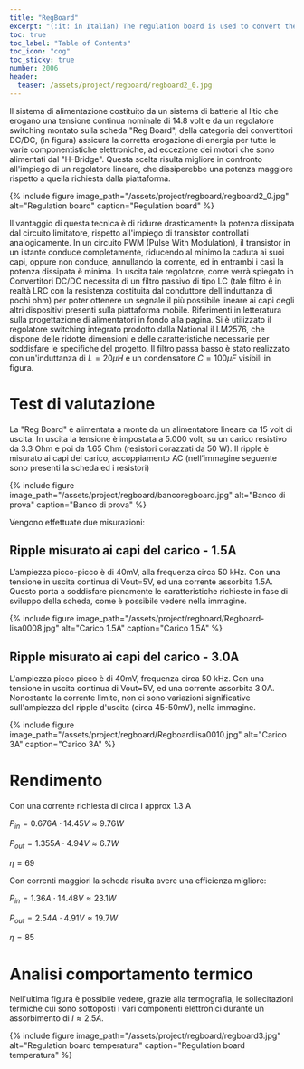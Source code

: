 ```yaml
---
title: "RegBoard"
excerpt: "(:it: in Italian) The regulation board is used to convert the tension from lithium batteries for all high level electronics boards. This board use a LM2576 produced from TI was used for Ottobot and Explorer robots."
toc: true
toc_label: "Table of Contents"
toc_icon: "cog"
toc_sticky: true
number: 2006
header:
  teaser: /assets/project/regboard/regboard2_0.jpg
---
```


Il sistema di alimentazione costituito da un sistema di batterie al litio che erogano una tensione continua nominale di 14.8 volt e da un regolatore switching montato sulla scheda "Reg Board", della categoria dei convertitori DC/DC, (in figura) assicura la corretta erogazione di energia per tutte le varie componentistiche elettroniche, ad eccezione dei motori che sono alimentati dal "H-Bridge". Questa scelta risulta migliore in confronto all'impiego di un regolatore lineare, che dissiperebbe una potenza maggiore rispetto a quella richiesta dalla piattaforma.

{% include figure image_path="/assets/project/regboard/regboard2_0.jpg" alt="Regulation board" caption="Regulation board" %}

Il vantaggio di questa tecnica è di ridurre drasticamente la potenza dissipata dal circuito limitatore, rispetto all'impiego di transistor controllati analogicamente. In un circuito PWM (Pulse With Modulation), il transistor in un istante conduce completamente, riducendo al minimo la caduta ai suoi capi, oppure non conduce, annullando la corrente, ed in entrambi i casi la potenza dissipata è minima. In uscita tale regolatore, come verrà spiegato in Convertitori DC/DC necessita di un filtro passivo di tipo LC (tale filtro è in realtà LRC con la resistenza costituita dal conduttore dell'induttanza di pochi ohm) per poter ottenere un segnale il più possibile lineare ai capi degli altri dispositivi presenti sulla piattaforma mobile. Riferimenti in letteratura sulla progettazione di alimentatori in fondo alla pagina. Si è utilizzato il regolatore switching integrato prodotto dalla National il LM2576, che dispone delle ridotte dimensioni e delle caratteristiche necessarie per soddisfare le specifiche del progetto. Il filtro passa basso è stato realizzato con un'induttanza di $L =20 \mu H$ e un condensatore $C = 100\mu F$ visibili in figura.

# Test di valutazione

La "Reg Board" è alimentata a monte da un alimentatore lineare da 15 volt di uscita. In uscita la tensione è impostata a 5.000 volt, su un carico resistivo da 3.3 Ohm e poi da 1.65 Ohm (resistori corazzati da 50 W). Il ripple è misurato ai capi del carico, accoppiamento AC (nell’immagine seguente sono presenti la scheda ed i resistori)

{% include figure image_path="/assets/project/regboard/bancoregboard.jpg" alt="Banco di prova" caption="Banco di prova" %}

Vengono effettuate due misurazioni:

## Ripple misurato ai capi del carico - 1.5A

L’ampiezza picco-picco è di 40mV, alla frequenza circa 50 kHz. Con una tensione in uscita continua di Vout=5V, ed una corrente assorbita 1.5A. Questo porta a soddisfare pienamente le caratteristiche richieste in fase di sviluppo della scheda, come è possibile vedere nella immagine.

{% include figure image_path="/assets/project/regboard/Regboard-lisa0008.jpg" alt="Carico 1.5A" caption="Carico 1.5A" %}

## Ripple misurato ai capi del carico - 3.0A

L'ampiezza picco picco è di 40mV, frequenza circa 50 kHz. Con una tensione in uscita continua di Vout=5V, ed una corrente assorbita 3.0A. Nonostante la corrente limite, non ci sono variazioni significative sull'ampiezza del ripple d'uscita (circa 45-50mV), nella immagine.

{% include figure image_path="/assets/project/regboard/Regboardlisa0010.jpg" alt="Carico 3A" caption="Carico 3A" %}

# Rendimento

Con una corrente richiesta di circa I approx 1.3 A

$P_{in} = 0.676A \cdot 14.45V \approx 9.76 W$

$P_{out} = 1.355A \cdot 4.94V \approx 6.7 W$

$\eta = 69%$

Con correnti maggiori la scheda risulta avere una efficienza migliore:

$P_{in} = 1.36A \cdot 14.48V \approx 23.1 W$

$P_{out} = 2.54A \cdot 4.91V \approx 19.7 W$

$\eta = 85%$

# Analisi comportamento termico

Nell'ultima figura è possibile vedere, grazie alla termografia, le sollecitazioni termiche cui sono sottoposti i vari componenti elettronici durante un assorbimento di $I \approx 2.5A$.

{% include figure image_path="/assets/project/regboard/regboard3.jpg" alt="Regulation board temperatura" caption="Regulation board temperatura" %}
